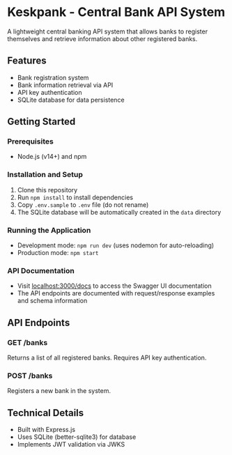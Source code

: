 # Keskpank - Central Bank API System

A lightweight central banking API system that allows banks to register themselves and retrieve information about other registered banks.

## Features
- Bank registration system
- Bank information retrieval via API
- API key authentication
- SQLite database for data persistence

## Getting Started

### Prerequisites
- Node.js (v14+) and npm 

### Installation and Setup
1. Clone this repository
2. Run `npm install` to install dependencies
3. Copy `.env.sample` to `.env` file (do not rename)
4. The SQLite database will be automatically created in the `data` directory

### Running the Application
- Development mode: `npm run dev` (uses nodemon for auto-reloading)
- Production mode: `npm start`

### API Documentation
- Visit [localhost:3000/docs](http://localhost:3000/docs) to access the Swagger UI documentation
- The API endpoints are documented with request/response examples and schema information

## API Endpoints

### GET /banks
Returns a list of all registered banks. Requires API key authentication.

### POST /banks
Registers a new bank in the system.

## Technical Details
- Built with Express.js
- Uses SQLite (better-sqlite3) for database
- Implements JWT validation via JWKS

